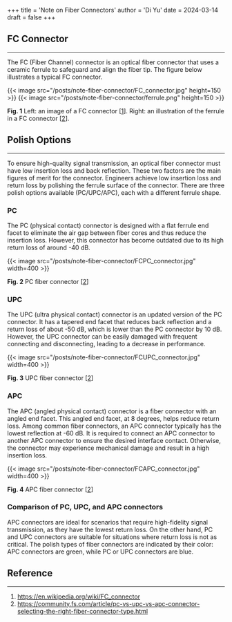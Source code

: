 +++
title = 'Note on Fiber Connectors'
author = 'Di Yu'
date = 2024-03-14
draft = false
+++

<!-- # Note on Fiber Connectors
**Created on** 2024-3-14\
**Author** Di Yu (yudi.0211@foxmail.com) -->

## FC Connector

---

The FC (Fiber Channel) connector is an optical fiber connector that uses a ceramic ferrule to safeguard and align the fiber tip. The figure below illustrates a typical FC connector.

{{< image src="/posts/note-fiber-connector/FC_connector.jpg" height=150 >}} {{< image src="/posts/note-fiber-connector/ferrule.png" height=150 >}}

**Fig. 1** Left: an image of a FC connector [[1](#reference)]. Right: an illustration of the ferrule in a FC connector [[2](#reference)].

## Polish Options

---

To ensure high-quality signal transmission, an optical fiber connector must have low insertion loss and back reflection. These two factors are the main figures of merit for the connector. Engineers achieve low insertion loss and return loss by polishing the ferrule surface of the connector. There are three polish options available (PC/UPC/APC), each with a different ferrule shape.

### PC

The PC (physical contact) connector is designed with a flat ferrule end facet to eliminate the air gap between fiber cores and thus reduce the insertion loss. However, this connector has become outdated due to its high return loss of around -40 dB.

{{< image src="/posts/note-fiber-connector/FCPC_connector.jpg" width=400 >}}

**Fig. 2** PC fiber connector [[2](#reference)]

### UPC

The UPC (ultra physical contact) connector is an updated version of the PC connector. It has a tapered end facet that reduces back reflection and a return loss of about -50 dB, which is lower than the PC connector by 10 dB. However, the UPC connector can be easily damaged with frequent connecting and disconnecting, leading to a decrease in performance.

{{< image src="/posts/note-fiber-connector/FCUPC_connector.jpg" width=400 >}}

**Fig. 3** UPC fiber connector [[2](#reference)]

### APC

The APC (angled physical contact) connector is a fiber connector with an angled end facet. This angled end facet, at 8 degrees, helps reduce return loss. Among common fiber connectors, an APC connector typically has the lowest reflection at -60 dB. It is required to connect an APC connector to another APC connector to ensure the desired interface contact. Otherwise, the connector may experience mechanical damage and result in a high insertion loss.

{{< image src="/posts/note-fiber-connector/FCAPC_connector.jpg" width=400 >}}

**Fig. 4** APC fiber connector [[2](#reference)]

### Comparison of PC, UPC, and APC connectors

APC connectors are ideal for scenarios that require high-fidelity signal transmission, as they have the lowest return loss. On the other hand, PC and UPC connectors are suitable for situations where return loss is not as critical. The polish types of fiber connectors are indicated by their color: APC connectors are green, while PC or UPC connectors are blue.

## Reference

---

1. https://en.wikipedia.org/wiki/FC_connector
2. https://community.fs.com/article/pc-vs-upc-vs-apc-connector-selecting-the-right-fiber-connector-type.html